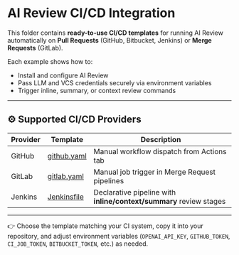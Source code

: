 # AI Review CI/CD Integration

This folder contains **ready-to-use CI/CD templates** for running AI Review automatically on **Pull Requests** (GitHub,
Bitbucket, Jenkins) or **Merge Requests** (GitLab).

Each example shows how to:

- Install and configure AI Review
- Pass LLM and VCS credentials securely via environment variables
- Trigger inline, summary, or context review commands

---

## ⚙️ Supported CI/CD Providers

| Provider | Template                     | Description                                                        |
|----------|------------------------------|--------------------------------------------------------------------|
| GitHub   | [github.yaml](./github.yaml) | Manual workflow dispatch from Actions tab                          |
| GitLab   | [gitlab.yaml](./gitlab.yaml) | Manual job trigger in Merge Request pipelines                      |
| Jenkins  | [Jenkinsfile](./Jenkinsfile) | Declarative pipeline with **inline/context/summary** review stages |

---

👉 Choose the template matching your CI system, copy it into your repository, and adjust environment
variables (`OPENAI_API_KEY`, `GITHUB_TOKEN`, `CI_JOB_TOKEN`, `BITBUCKET_TOKEN`, etc.) as needed.